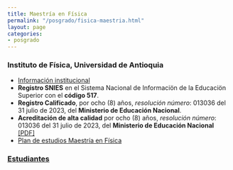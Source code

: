 ```yaml
---
title: Maestría en Física
permalink: "/posgrado/fisica-maestria.html"
layout: page
categories:
- posgrado
---
```


### Instituto de Física, Universidad de Antioquia

* [Información institucional](http://www.udea.edu.co/wps/portal/udea/web/inicio/unidades-academicas/ciencias-exactas-naturales/estudiar-facultad/posgrados/maestria-fisica)
* __Registro SNIES__ en el Sistema Nacional de Informaciön de la Educaciön Superior con el __código 517__.
* __Registro Calificado__, por ocho (8) años, _resolución número_: 013036 del 31 julio de 2023, del __Ministerio de Educación Nacional__.
* __Acreditación de alta calidad__ por ocho (8) años, _resolución número_: 013036 del 31 julio de 2023, del __Ministerio de Educación Nacional__ [[PDF]](https://drive.google.com/file/d/1kFSE8BEOwJwRlPhXHpL4q3u_xBIapMgY/view?usp=sharing)
* [Plan de estudios Maestría en Física](https://drive.google.com/file/d/1C-9ORVKvZO88jRTOgiZJZPxQo53-eNKi/view?usp=sharing)

<!-- in repository: _pages/files/estudiantes_maestria.md-->

### [Estudiantes](/files/estudiantes-maestria)
